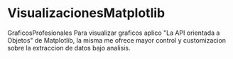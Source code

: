 # VisualizacionesMatplotlib
GraficosProfesionales
Para visualizar graficos aplico "La API orientada a Objetos" de Matplotlib, la misma me ofrece mayor control y customizacion sobre la extraccion de datos bajo analisis.

